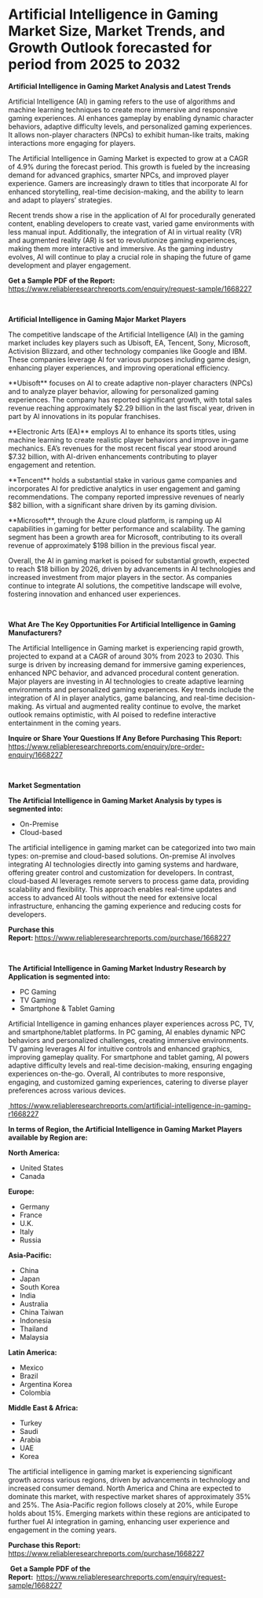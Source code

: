 <p><h1>Artificial Intelligence in Gaming Market Size, Market Trends, and Growth Outlook forecasted for period from 2025 to 2032</h1></p><p><strong>Artificial Intelligence in Gaming Market Analysis and Latest Trends</strong></p>
<p><p>Artificial Intelligence (AI) in gaming refers to the use of algorithms and machine learning techniques to create more immersive and responsive gaming experiences. AI enhances gameplay by enabling dynamic character behaviors, adaptive difficulty levels, and personalized gaming experiences. It allows non-player characters (NPCs) to exhibit human-like traits, making interactions more engaging for players. </p><p>The Artificial Intelligence in Gaming Market is expected to grow at a CAGR of 4.9% during the forecast period. This growth is fueled by the increasing demand for advanced graphics, smarter NPCs, and improved player experience. Gamers are increasingly drawn to titles that incorporate AI for enhanced storytelling, real-time decision-making, and the ability to learn and adapt to players’ strategies.</p><p>Recent trends show a rise in the application of AI for procedurally generated content, enabling developers to create vast, varied game environments with less manual input. Additionally, the integration of AI in virtual reality (VR) and augmented reality (AR) is set to revolutionize gaming experiences, making them more interactive and immersive. As the gaming industry evolves, AI will continue to play a crucial role in shaping the future of game development and player engagement.</p></p>
<p><strong>Get a Sample PDF of the Report:&nbsp;</strong> <a href="https://www.reliableresearchreports.com/enquiry/request-sample/1668227?utm_campaign=3435&utm_medium=2&utm_source=Github&utm_content=ia&utm_term=17042025&utm_id=artificial-intelligence-in-gaming">https://www.reliableresearchreports.com/enquiry/request-sample/1668227</a></p>
<p>&nbsp;</p>
<p><strong>Artificial Intelligence in Gaming Major Market Players</strong></p>
<p><p>The competitive landscape of the Artificial Intelligence (AI) in the gaming market includes key players such as Ubisoft, EA, Tencent, Sony, Microsoft, Activision Blizzard, and other technology companies like Google and IBM. These companies leverage AI for various purposes including game design, enhancing player experiences, and improving operational efficiency.</p><p>**Ubisoft** focuses on AI to create adaptive non-player characters (NPCs) and to analyze player behavior, allowing for personalized gaming experiences. The company has reported significant growth, with total sales revenue reaching approximately $2.29 billion in the last fiscal year, driven in part by AI innovations in its popular franchises.</p><p>**Electronic Arts (EA)** employs AI to enhance its sports titles, using machine learning to create realistic player behaviors and improve in-game mechanics. EA’s revenues for the most recent fiscal year stood around $7.32 billion, with AI-driven enhancements contributing to player engagement and retention.</p><p>**Tencent** holds a substantial stake in various game companies and incorporates AI for predictive analytics in user engagement and gaming recommendations. The company reported impressive revenues of nearly $82 billion, with a significant share driven by its gaming division.</p><p>**Microsoft**, through the Azure cloud platform, is ramping up AI capabilities in gaming for better performance and scalability. The gaming segment has been a growth area for Microsoft, contributing to its overall revenue of approximately $198 billion in the previous fiscal year.</p><p>Overall, the AI in gaming market is poised for substantial growth, expected to reach $18 billion by 2026, driven by advancements in AI technologies and increased investment from major players in the sector. As companies continue to integrate AI solutions, the competitive landscape will evolve, fostering innovation and enhanced user experiences.</p></p>
<p>&nbsp;</p>
<p><strong>What Are The Key Opportunities For Artificial Intelligence in Gaming Manufacturers?</strong></p>
<p><p>The Artificial Intelligence in Gaming market is experiencing rapid growth, projected to expand at a CAGR of around 30% from 2023 to 2030. This surge is driven by increasing demand for immersive gaming experiences, enhanced NPC behavior, and advanced procedural content generation. Major players are investing in AI technologies to create adaptive learning environments and personalized gaming experiences. Key trends include the integration of AI in player analytics, game balancing, and real-time decision-making. As virtual and augmented reality continue to evolve, the market outlook remains optimistic, with AI poised to redefine interactive entertainment in the coming years.</p></p>
<p><strong>Inquire or Share Your Questions If Any Before Purchasing This Report:</strong> <a href="https://www.reliableresearchreports.com/enquiry/pre-order-enquiry/1668227?utm_campaign=3435&utm_medium=2&utm_source=Github&utm_content=ia&utm_term=17042025&utm_id=artificial-intelligence-in-gaming">https://www.reliableresearchreports.com/enquiry/pre-order-enquiry/1668227</a></p>
<p>&nbsp;</p>
<p><strong>Market Segmentation</strong></p>
<p><strong>The Artificial Intelligence in Gaming Market Analysis by types is segmented into:</strong></p>
<p><ul><li>On-Premise</li><li>Cloud-based</li></ul></p>
<p><p>The artificial intelligence in gaming market can be categorized into two main types: on-premise and cloud-based solutions. On-premise AI involves integrating AI technologies directly into gaming systems and hardware, offering greater control and customization for developers. In contrast, cloud-based AI leverages remote servers to process game data, providing scalability and flexibility. This approach enables real-time updates and access to advanced AI tools without the need for extensive local infrastructure, enhancing the gaming experience and reducing costs for developers.</p></p>
<p><strong>Purchase this Report:&nbsp;</strong><a href="https://www.reliableresearchreports.com/purchase/1668227?utm_campaign=3435&utm_medium=2&utm_source=Github&utm_content=ia&utm_term=17042025&utm_id=artificial-intelligence-in-gaming">https://www.reliableresearchreports.com/purchase/1668227</a></p>
<p>&nbsp;</p>
<p><strong>The Artificial Intelligence in Gaming Market Industry Research by Application is segmented into:</strong></p>
<p><ul><li>PC Gaming</li><li>TV Gaming</li><li>Smartphone & Tablet Gaming</li></ul></p>
<p><p>Artificial Intelligence in gaming enhances player experiences across PC, TV, and smartphone/tablet platforms. In PC gaming, AI enables dynamic NPC behaviors and personalized challenges, creating immersive environments. TV gaming leverages AI for intuitive controls and enhanced graphics, improving gameplay quality. For smartphone and tablet gaming, AI powers adaptive difficulty levels and real-time decision-making, ensuring engaging experiences on-the-go. Overall, AI contributes to more responsive, engaging, and customized gaming experiences, catering to diverse player preferences across various devices.</p></p>
<p><a href="https://www.reliableresearchreports.com/artificial-intelligence-in-gaming-r1668227?utm_campaign=3435&utm_medium=2&utm_source=Github&utm_content=ia&utm_term=17042025&utm_id=artificial-intelligence-in-gaming">&nbsp;https://www.reliableresearchreports.com/artificial-intelligence-in-gaming-r1668227</a></p>
<p><strong>In terms of Region, the Artificial Intelligence in Gaming Market Players available by Region are:</strong></p>
<p>
    <p> <strong> North America: </strong>
        <ul>
            <li>United States</li>
            <li>Canada</li>
        </ul>
        </p> 
    <p> <strong> Europe: </strong>
        <ul>
            <li>Germany</li>
            <li>France</li>
            <li>U.K.</li>
            <li>Italy</li>
            <li>Russia</li>
        </ul>
        </p> 
    <p> <strong> Asia-Pacific: </strong>
        <ul>
            <li>China</li>
            <li>Japan</li>
            <li>South Korea</li>
            <li>India</li>
            <li>Australia</li>
            <li>China Taiwan</li>
            <li>Indonesia</li>
            <li>Thailand</li>
            <li>Malaysia</li>
        </ul>
        </p> 
    <p> <strong> Latin America: </strong>
        <ul>
            <li>Mexico</li>
            <li>Brazil</li>
            <li>Argentina Korea</li>
            <li>Colombia</li>
        </ul>
        </p> 
    <p> <strong> Middle East & Africa: </strong>
        <ul>
            <li>Turkey</li>
            <li>Saudi</li>
            <li>Arabia</li>
            <li>UAE</li>
            <li>Korea</li>
        </ul>
    </p>
    </p>
<p><p>The artificial intelligence in gaming market is experiencing significant growth across various regions, driven by advancements in technology and increased consumer demand. North America and China are expected to dominate this market, with respective market shares of approximately 35% and 25%. The Asia-Pacific region follows closely at 20%, while Europe holds about 15%. Emerging markets within these regions are anticipated to further fuel AI integration in gaming, enhancing user experience and engagement in the coming years.</p></p>
<p><strong>Purchase this Report: </strong><a href="https://www.reliableresearchreports.com/purchase/1668227?utm_campaign=3435&utm_medium=2&utm_source=Github&utm_content=ia&utm_term=17042025&utm_id=artificial-intelligence-in-gaming">https://www.reliableresearchreports.com/purchase/1668227</a></p>
<p>&nbsp;<strong>Get a Sample PDF of the Report:&nbsp;&nbsp;</strong><a href="https://www.reliableresearchreports.com/enquiry/request-sample/1668227?utm_campaign=3435&utm_medium=2&utm_source=Github&utm_content=ia&utm_term=17042025&utm_id=artificial-intelligence-in-gaming">https://www.reliableresearchreports.com/enquiry/request-sample/1668227</a></p>
<p><strong></strong></p>
<p><p></p><p></p><p></p></p>